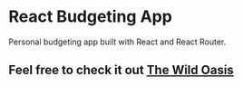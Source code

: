 # React Budgeting App

Personal budgeting app built with React and React Router.

## Feel free to check it out [The Wild Oasis](https://the-wild-oasis-rest.vercel.app/)
